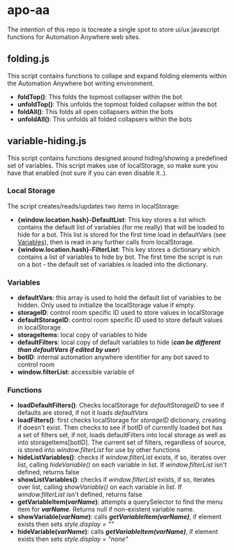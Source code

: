 # apo-aa

The intention of this repo is tocreate a single spot to store ui/ux javascript functions for Automation Anywhere web sites.

## folding.js
This script contains functions to collape and expand folding elements within the Automation Anywhere bot writing environment.

* **foldTop()**: This folds the topmost collapser within the bot
* **unfoldTop()**: This unfolds the topmost folded collapser within the bot
* **foldAll()**: This folds all open collapsers within the bots
* **unfoldAll()**: This unfolds all folded collapsers within the bots

## variable-hiding.js
This script contains functions designed around hiding/showing a predefined set of variables. This script makes use of localStorage, so make sure you have that enabled (not sure if you can even disable it..).

### Local Storage
The script creates/reads/updates two items in localStorage:
* **{window.location.hash}-DefaultList**: This key stores a list which contains the default list of variables (for me really) that will be loaded to hide for a bot. This list is stored for the first time load in defaultVars (see [Variables](#Variables)), then is read in any further calls from localStorage.
* **{window.location.hash}-FilterList**: This key stores a dictionary which contains a list of variables to hide by bot. The first time the script is run on a bot - the default set of variables is loaded into the dictionary.

### Variables
* **defaultVars**: this array is used to hold the default list of variables to be hidden. Only used to initialize the localStorage value if empty.
* **storageID**: control room specific ID used to store values in localStorage
* **defaultStorageID**: control room specific ID used to store default values in localStorage
* **storageItems**: local copy of variables to hide
* **defaultFilters**: local copy of default variables to hide (**_can be different than defaultVars if edited by user_**)
* **botID**: internal automation anywhere identifier for any bot saved to control room
* **window.filterList**: accessible variable of 

### Functions
* **loadDefaultFilters()**: Checks localStorage for _defaultStorageID_ to see if defaults are stored, if not it loads _defaultVars_
* **loadFilters()**: first checks localStorage for _storageID_ dictionary, creating if doesn't exist. Then checks to see if botID of currently loaded bot has a set of filters set, if not, loads defaultFilters into local storage as well as into storageItems[botID]. The current set of filters, regardless of source, is stored into _window.filterList_ for use by other functions
* **hideListVariables()**: checks if _window.filterList_ exists, if so, iterates over list, calling _hideVariable()_ on each variable in list. If _window.filterList_ isn't defined, returns false
* **showListVariables()**: checks if _window.filterList_ exists, if so, iterates over list, calling _showVariable()_ on each variable in list. If _window.filterList_ isn't defined, returns false
* **getVariableItem(_varName_)**: attempts a querySelector to find the menu item for **_varName_**. Returns null if non-existent variable name.
* **showVariable(_varName_)**: calls **_getVariableItem(varName)_**, if element exists then sets _style.display = ""_
* **hideVariable(_varName_)**: calls **_getVariableItem(varName)_**, if element exists then sets _style.display = "none"_